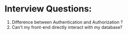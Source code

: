 # Interview Questions:

1. Difference between Authentication and Authorization ?
2. Can't my front-end directly interact with my database?